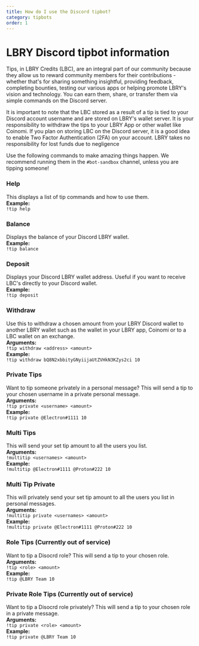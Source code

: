 ```yaml
---
title: How do I use the Discord tipbot?
category: tipbots
order: 1
---
```


# LBRY Discord tipbot information

Tips, in LBRY Credits (LBC), are an integral part of our community because they allow us to reward community members for their contributions - whether that's for sharing something insightful, providing feedback, completing bounties, testing our various apps or helping promote LBRY's vision and technology. You can earn them, share, or transfer them via simple commands on the Discord server. 

It is important to note that the LBC stored as a result of a tip is tied to your Discord account username and are stored on LBRY's wallet server. It is your responsibility to withdraw the tips to your LBRY App or other wallet like Coinomi. If you plan on storing LBC on the Discord server, it is a good idea to enable Two Factor Authentication (2FA) on your account. LBRY takes no responsibility for lost funds due to negligence 

Use the following commands to make amazing things happen. We recommend running them in the `#bot-sandbox` channel, unless you are tipping someone! 

### Help
This displays a list of tip commands and how to use them.  
**Example:**  
`!tip help`

### Balance
Displays the balance of your Discord LBRY wallet.  
**Example:**  
`!tip balance`

### Deposit
Displays your Discord LBRY wallet address. Useful if you want to receive LBC's directly to your Discord wallet.    
**Example:**  
`!tip deposit`

### Withdraw
Use this to withdraw a chosen amount from your LBRY Discord wallet to another LBRY wallet such as the wallet in your LBRY app, Coinomi or to a LBC wallet on an exchange.  
**Arguments:**   
`!tip withdraw <address> <amount>`  
**Example:**  
`!tip withdraw bQ8N2xbbityGNyiijaUtZVHkN3KZys2ci 10`

### Private Tips
Want to tip someone privately in a personal message? This will send a tip to your chosen username in a private personal message.  
**Arguments:**  
`!tip private <username> <amount>`  
**Example:**  
`!tip private @Electron#1111 10`  

### Multi Tips
This will send your set tip amount to all the users you list.  
**Arguments:**  
`!multitip <usernames> <amount>`  
**Example:**  
`!multitip @Electron#1111 @Proton#222 10`  

### Multi Tip Private
This will privately send your set tip amount to all the users you list in personal messages.  
**Arguments:**  
`!multitip private <usernames> <amount>`    
**Example:**  
`!multitip private @Electron#1111 @Proton#222 10`  

### Role Tips (Currently out of service)
Want to tip a Disocrd role? This will send a tip to your chosen role.  
**Arguments:**    
`!tip <role> <amount>`  
**Example:**  
`!tip @LBRY Team 10`  

### Private Role Tips (Currently out of service)
Want to tip a Disocrd role privately? This will send a tip to your chosen role in a private message.  
**Arguments:**  
`!tip private <role> <amount>`  
**Example:**  
`!tip private @LBRY Team 10`
